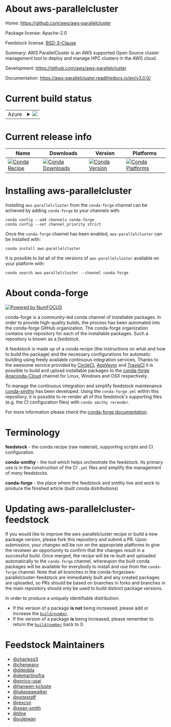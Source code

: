 About aws-parallelcluster
=========================

Home: https://github.com/aws/aws-parallelcluster

Package license: Apache-2.0

Feedstock license: [BSD-3-Clause](https://github.com/conda-forge/aws-parallelcluster-feedstock/blob/master/LICENSE.txt)

Summary: AWS ParallelCluster is an AWS supported Open Source cluster management tool to deploy and manage HPC clusters in the AWS cloud.

Development: https://github.com/aws/aws-parallelcluster

Documentation: https://aws-parallelcluster.readthedocs.io/en/v3.0.0/

Current build status
====================


<table>
    
  <tr>
    <td>Azure</td>
    <td>
      <details>
        <summary>
          <a href="https://dev.azure.com/conda-forge/feedstock-builds/_build/latest?definitionId=6876&branchName=master">
            <img src="https://dev.azure.com/conda-forge/feedstock-builds/_apis/build/status/aws-parallelcluster-feedstock?branchName=master">
          </a>
        </summary>
        <table>
          <thead><tr><th>Variant</th><th>Status</th></tr></thead>
          <tbody><tr>
              <td>linux_64_python3.6.____cpython</td>
              <td>
                <a href="https://dev.azure.com/conda-forge/feedstock-builds/_build/latest?definitionId=6876&branchName=master">
                  <img src="https://dev.azure.com/conda-forge/feedstock-builds/_apis/build/status/aws-parallelcluster-feedstock?branchName=master&jobName=linux&configuration=linux_64_python3.6.____cpython" alt="variant">
                </a>
              </td>
            </tr><tr>
              <td>linux_64_python3.7.____73_pypy</td>
              <td>
                <a href="https://dev.azure.com/conda-forge/feedstock-builds/_build/latest?definitionId=6876&branchName=master">
                  <img src="https://dev.azure.com/conda-forge/feedstock-builds/_apis/build/status/aws-parallelcluster-feedstock?branchName=master&jobName=linux&configuration=linux_64_python3.7.____73_pypy" alt="variant">
                </a>
              </td>
            </tr><tr>
              <td>linux_64_python3.7.____cpython</td>
              <td>
                <a href="https://dev.azure.com/conda-forge/feedstock-builds/_build/latest?definitionId=6876&branchName=master">
                  <img src="https://dev.azure.com/conda-forge/feedstock-builds/_apis/build/status/aws-parallelcluster-feedstock?branchName=master&jobName=linux&configuration=linux_64_python3.7.____cpython" alt="variant">
                </a>
              </td>
            </tr><tr>
              <td>linux_64_python3.8.____cpython</td>
              <td>
                <a href="https://dev.azure.com/conda-forge/feedstock-builds/_build/latest?definitionId=6876&branchName=master">
                  <img src="https://dev.azure.com/conda-forge/feedstock-builds/_apis/build/status/aws-parallelcluster-feedstock?branchName=master&jobName=linux&configuration=linux_64_python3.8.____cpython" alt="variant">
                </a>
              </td>
            </tr><tr>
              <td>linux_64_python3.9.____cpython</td>
              <td>
                <a href="https://dev.azure.com/conda-forge/feedstock-builds/_build/latest?definitionId=6876&branchName=master">
                  <img src="https://dev.azure.com/conda-forge/feedstock-builds/_apis/build/status/aws-parallelcluster-feedstock?branchName=master&jobName=linux&configuration=linux_64_python3.9.____cpython" alt="variant">
                </a>
              </td>
            </tr><tr>
              <td>osx_64_python3.6.____cpython</td>
              <td>
                <a href="https://dev.azure.com/conda-forge/feedstock-builds/_build/latest?definitionId=6876&branchName=master">
                  <img src="https://dev.azure.com/conda-forge/feedstock-builds/_apis/build/status/aws-parallelcluster-feedstock?branchName=master&jobName=osx&configuration=osx_64_python3.6.____cpython" alt="variant">
                </a>
              </td>
            </tr><tr>
              <td>osx_64_python3.7.____73_pypy</td>
              <td>
                <a href="https://dev.azure.com/conda-forge/feedstock-builds/_build/latest?definitionId=6876&branchName=master">
                  <img src="https://dev.azure.com/conda-forge/feedstock-builds/_apis/build/status/aws-parallelcluster-feedstock?branchName=master&jobName=osx&configuration=osx_64_python3.7.____73_pypy" alt="variant">
                </a>
              </td>
            </tr><tr>
              <td>osx_64_python3.7.____cpython</td>
              <td>
                <a href="https://dev.azure.com/conda-forge/feedstock-builds/_build/latest?definitionId=6876&branchName=master">
                  <img src="https://dev.azure.com/conda-forge/feedstock-builds/_apis/build/status/aws-parallelcluster-feedstock?branchName=master&jobName=osx&configuration=osx_64_python3.7.____cpython" alt="variant">
                </a>
              </td>
            </tr><tr>
              <td>osx_64_python3.8.____cpython</td>
              <td>
                <a href="https://dev.azure.com/conda-forge/feedstock-builds/_build/latest?definitionId=6876&branchName=master">
                  <img src="https://dev.azure.com/conda-forge/feedstock-builds/_apis/build/status/aws-parallelcluster-feedstock?branchName=master&jobName=osx&configuration=osx_64_python3.8.____cpython" alt="variant">
                </a>
              </td>
            </tr><tr>
              <td>osx_64_python3.9.____cpython</td>
              <td>
                <a href="https://dev.azure.com/conda-forge/feedstock-builds/_build/latest?definitionId=6876&branchName=master">
                  <img src="https://dev.azure.com/conda-forge/feedstock-builds/_apis/build/status/aws-parallelcluster-feedstock?branchName=master&jobName=osx&configuration=osx_64_python3.9.____cpython" alt="variant">
                </a>
              </td>
            </tr><tr>
              <td>win_64_python3.6.____cpython</td>
              <td>
                <a href="https://dev.azure.com/conda-forge/feedstock-builds/_build/latest?definitionId=6876&branchName=master">
                  <img src="https://dev.azure.com/conda-forge/feedstock-builds/_apis/build/status/aws-parallelcluster-feedstock?branchName=master&jobName=win&configuration=win_64_python3.6.____cpython" alt="variant">
                </a>
              </td>
            </tr><tr>
              <td>win_64_python3.7.____cpython</td>
              <td>
                <a href="https://dev.azure.com/conda-forge/feedstock-builds/_build/latest?definitionId=6876&branchName=master">
                  <img src="https://dev.azure.com/conda-forge/feedstock-builds/_apis/build/status/aws-parallelcluster-feedstock?branchName=master&jobName=win&configuration=win_64_python3.7.____cpython" alt="variant">
                </a>
              </td>
            </tr><tr>
              <td>win_64_python3.8.____cpython</td>
              <td>
                <a href="https://dev.azure.com/conda-forge/feedstock-builds/_build/latest?definitionId=6876&branchName=master">
                  <img src="https://dev.azure.com/conda-forge/feedstock-builds/_apis/build/status/aws-parallelcluster-feedstock?branchName=master&jobName=win&configuration=win_64_python3.8.____cpython" alt="variant">
                </a>
              </td>
            </tr><tr>
              <td>win_64_python3.9.____cpython</td>
              <td>
                <a href="https://dev.azure.com/conda-forge/feedstock-builds/_build/latest?definitionId=6876&branchName=master">
                  <img src="https://dev.azure.com/conda-forge/feedstock-builds/_apis/build/status/aws-parallelcluster-feedstock?branchName=master&jobName=win&configuration=win_64_python3.9.____cpython" alt="variant">
                </a>
              </td>
            </tr>
          </tbody>
        </table>
      </details>
    </td>
  </tr>
</table>

Current release info
====================

| Name | Downloads | Version | Platforms |
| --- | --- | --- | --- |
| [![Conda Recipe](https://img.shields.io/badge/recipe-aws--parallelcluster-green.svg)](https://anaconda.org/conda-forge/aws-parallelcluster) | [![Conda Downloads](https://img.shields.io/conda/dn/conda-forge/aws-parallelcluster.svg)](https://anaconda.org/conda-forge/aws-parallelcluster) | [![Conda Version](https://img.shields.io/conda/vn/conda-forge/aws-parallelcluster.svg)](https://anaconda.org/conda-forge/aws-parallelcluster) | [![Conda Platforms](https://img.shields.io/conda/pn/conda-forge/aws-parallelcluster.svg)](https://anaconda.org/conda-forge/aws-parallelcluster) |

Installing aws-parallelcluster
==============================

Installing `aws-parallelcluster` from the `conda-forge` channel can be achieved by adding `conda-forge` to your channels with:

```
conda config --add channels conda-forge
conda config --set channel_priority strict
```

Once the `conda-forge` channel has been enabled, `aws-parallelcluster` can be installed with:

```
conda install aws-parallelcluster
```

It is possible to list all of the versions of `aws-parallelcluster` available on your platform with:

```
conda search aws-parallelcluster --channel conda-forge
```


About conda-forge
=================

[![Powered by NumFOCUS](https://img.shields.io/badge/powered%20by-NumFOCUS-orange.svg?style=flat&colorA=E1523D&colorB=007D8A)](http://numfocus.org)

conda-forge is a community-led conda channel of installable packages.
In order to provide high-quality builds, the process has been automated into the
conda-forge GitHub organization. The conda-forge organization contains one repository
for each of the installable packages. Such a repository is known as a *feedstock*.

A feedstock is made up of a conda recipe (the instructions on what and how to build
the package) and the necessary configurations for automatic building using freely
available continuous integration services. Thanks to the awesome service provided by
[CircleCI](https://circleci.com/), [AppVeyor](https://www.appveyor.com/)
and [TravisCI](https://travis-ci.com/) it is possible to build and upload installable
packages to the [conda-forge](https://anaconda.org/conda-forge)
[Anaconda-Cloud](https://anaconda.org/) channel for Linux, Windows and OSX respectively.

To manage the continuous integration and simplify feedstock maintenance
[conda-smithy](https://github.com/conda-forge/conda-smithy) has been developed.
Using the ``conda-forge.yml`` within this repository, it is possible to re-render all of
this feedstock's supporting files (e.g. the CI configuration files) with ``conda smithy rerender``.

For more information please check the [conda-forge documentation](https://conda-forge.org/docs/).

Terminology
===========

**feedstock** - the conda recipe (raw material), supporting scripts and CI configuration.

**conda-smithy** - the tool which helps orchestrate the feedstock.
                   Its primary use is in the construction of the CI ``.yml`` files
                   and simplify the management of *many* feedstocks.

**conda-forge** - the place where the feedstock and smithy live and work to
                  produce the finished article (built conda distributions)


Updating aws-parallelcluster-feedstock
======================================

If you would like to improve the aws-parallelcluster recipe or build a new
package version, please fork this repository and submit a PR. Upon submission,
your changes will be run on the appropriate platforms to give the reviewer an
opportunity to confirm that the changes result in a successful build. Once
merged, the recipe will be re-built and uploaded automatically to the
`conda-forge` channel, whereupon the built conda packages will be available for
everybody to install and use from the `conda-forge` channel.
Note that all branches in the conda-forge/aws-parallelcluster-feedstock are
immediately built and any created packages are uploaded, so PRs should be based
on branches in forks and branches in the main repository should only be used to
build distinct package versions.

In order to produce a uniquely identifiable distribution:
 * If the version of a package **is not** being increased, please add or increase
   the [``build/number``](https://docs.conda.io/projects/conda-build/en/latest/resources/define-metadata.html#build-number-and-string).
 * If the version of a package **is** being increased, please remember to return
   the [``build/number``](https://docs.conda.io/projects/conda-build/en/latest/resources/define-metadata.html#build-number-and-string)
   back to 0.

Feedstock Maintainers
=====================

* [@charlesg3](https://github.com/charlesg3/)
* [@chenwany](https://github.com/chenwany/)
* [@ddeidda](https://github.com/ddeidda/)
* [@demartinofra](https://github.com/demartinofra/)
* [@enrico-usai](https://github.com/enrico-usai/)
* [@hanwen-pcluste](https://github.com/hanwen-pcluste/)
* [@lukeseawalker](https://github.com/lukeseawalker/)
* [@notestaff](https://github.com/notestaff/)
* [@rexcsn](https://github.com/rexcsn/)
* [@sean-smith](https://github.com/sean-smith/)
* [@tilne](https://github.com/tilne/)
* [@yuleiwan](https://github.com/yuleiwan/)


